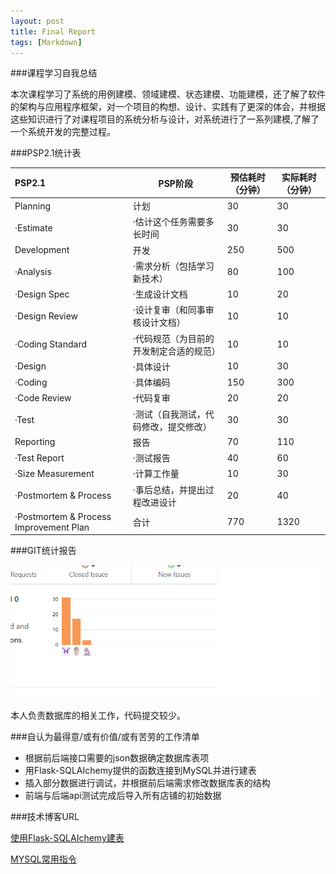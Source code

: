 ```yaml
---
layout: post
title: Final Report
tags: [Markdown]
---
```


###课程学习自我总结

本次课程学习了系统的用例建模、领域建模、状态建模、功能建模，还了解了软件的架构与应用程序框架，对一个项目的构想、设计、实践有了更深的体会，并根据这些知识进行了对课程项目的系统分析与设计，对系统进行了一系列建模,了解了一个系统开发的完整过程。

###PSP2.1统计表

| PSP2.1                                 | PSP阶段                                 | 预估耗时（分钟） | 实际耗时（分钟） |
| :------------------------------------- | --------------------------------------- | ---------------- | ---------------- |
| Planning                               | 计划                                    | 30               | 30               |
| ·Estimate                              | ·估计这个任务需要多长时间               | 30               | 30               |
| Development                            | 开发                                    | 250              | 500              |
| ·Analysis                              | ·需求分析（包括学习新技术）             | 80               | 100              |
| ·Design Spec                           | ·生成设计文档                           | 10               | 20               |
| ·Design Review                         | ·设计复审（和同事审核设计文档）         | 10               | 10               |
| ·Coding Standard                       | ·代码规范（为目前的开发制定合适的规范） | 10               | 10               |
| ·Design                                | ·具体设计                               | 10               | 30               |
| ·Coding                                | ·具体编码                               | 150              | 300              |
| ·Code Review                           | ·代码复审                               | 20               | 20               |
| ·Test                                  | ·测试（自我测试，代码修改，提交修改）   | 30               | 30               |
| Reporting                              | 报告                                    | 70               | 110              |
| ·Test Report                           | ·测试报告                               | 40               | 60               |
| ·Size Measurement                      | ·计算工作量                             | 10               | 30               |
| ·Postmortem & Process                  | ·事后总结，并提出过程改进设计           | 20               | 40               |
| ·Postmortem & Process Improvement Plan | 合计                                    | 770              | 1320             |

###GIT统计报告

![](https://github.com/N1klausss/Screenshoots/blob/master/%E7%B3%BB%E7%BB%9F%E5%88%86%E6%9E%90%E4%B8%8E%E8%AE%BE%E8%AE%A1/git%E7%BB%9F%E8%AE%A1.png?raw=true)

本人负责数据库的相关工作，代码提交较少。

###自认为最得意/或有价值/或有苦劳的工作清单

+ 根据前后端接口需要的json数据确定数据库表项
+ 用Flask-SQLAIchemy提供的函数连接到MySQL并进行建表
+ 插入部分数据进行调试，并根据前后端需求修改数据库表的结构
+ 前端与后端api测试完成后导入所有店铺的初始数据

###技术博客URL

[ 使用Flask-SQLAIchemy建表 ](https://blog.csdn.net/n1klausss/article/details/80832749)

[MYSQL常用指令](https://blog.csdn.net/n1klausss/article/details/79919750)

